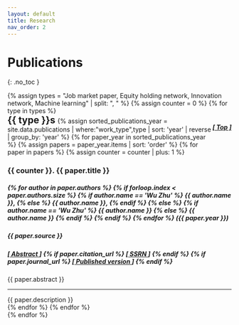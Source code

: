```yaml
---
layout: default
title: Research
nav_order: 2
---
```


<span id="top"></span>

# Publications
{: .no_toc }

<!-- {% assign sorted_publications = site.data.publications | where:"type",type | sort: 'year' %}
{% for paper in sorted_publications %}
{% assign paper = paper_hash[1] %}
<ul class="list-group list-group-flush">
  <li class="list-group-item">
    <p> {{ paper.title }} </p>
    <a href="{{ paper.citation_url }}">
    </a>
    {% for author in paper.authors %}
    	{{ author.name }},
    {% endfor %}
  </li>
</ul>
{% endfor %} -->


<div class="row" id="myItems">
  {% assign types = "Job market paper, Equity holding network, Innovation network, Machine learning" | split: ", " %}
  {% assign counter = 0 %}
  {% for type in types %}
  <div class="col-sm-12 mb-3">
    <span id="{{ type | join: '_' }}"></span>
    <h2 style="display:inline;"> {{ type }}s </h2>
    <h5 style="text-align:right;float:right;"><a href="#top">[ Top ]</a></h5> 
    {% assign sorted_publications_year = site.data.publications | where:"work_type",type | sort: 'year' | reverse | group_by: 'year' %}
    {% for paper_year in sorted_publications_year %}
    {% assign papers = paper_year.items | sort: 'order' %}
    {% for paper in papers %}
    {% assign counter = counter | plus: 1 %}
    <div class="card border-light">
      <div class="card-body">
        <h3 class="card-title">{{ counter }}. {{ paper.title }}</h3>
        <h5 class="card-subtitle mb-2 text-muted pb-1"> 
          {% for author in paper.authors %}
            {% if forloop.index < paper.authors.size %} 
              {% if author.name == 'Wu Zhu' %}
                <b>{{ author.name }}</b>,
              {% else %} {{ author.name }},
              {% endif %}
            {% else %} 
              {% if author.name == 'Wu Zhu' %}
                <b>{{ author.name }}</b>
              {% else %} {{ author.name }}
              {% endif %}
            {% endif %}
          {% endfor %}
          ({{ paper.year }})
        </h5>
        <h5 class="card-text"> 
          {{ paper.source }}
        </h5>
        <h5 class="card-subtitle mb-2 pb-1" id="category" style="display: none;"> 
          Categories: 
          {% for topic in paper.topic %}
            {% if forloop.index < paper.topic.size %} 
              {{ topic.topic }},
            {% else %} 
              {{ topic.topic }}
            {% endif %}
          {% endfor %}
        </h5>
        <h5 class="card-text"> 
          [<a data-toggle="collapse" data-target="#collapseAbstract{{ paper.id }}" aria-expanded="false" aria-controls="collapseAbstract{{ paper.id }}" href="">
            Abstract
          </a>]
          {% if paper.citation_url %}
            [<a href="{{ paper.citation_url }}">
              SSRN
            </a>]
          {% endif %}
          {% if paper.journal_url %}
            [<a href="{{ paper.journal_url }}">
              Published version
            </a>]
          {% endif %}
        </h5>
        <div class="collapse" id="collapseAbstract{{ paper.id }}">
          <div class="container">
            <p style="text-align:justify">
            {{ paper.abstract }}
            </p>
          </div>
        </div>
        <div class="collapse" id="collapseDescription{{ paper.id }}">
          <div class="container">
            <hr/>
            {{ paper.description }}
          </div>
        </div>
      </div>
    </div>  
    {% endfor %}
    {% endfor %}
  </div>
  {% endfor %}
</div>



<script>
  function myFunction() {
    var input, filter, cards, cardContainer, h5, title, i;
    input = document.getElementById("myFilter");
    filter = input.value.toUpperCase();
    cardContainer = document.getElementById("myItems");
    cards = cardContainer.getElementsByClassName("card");
    for (i = 0; i < cards.length; i++) {
        title = cards[i].querySelector(".card-body h3.card-title");
        authors = cards[i].querySelector(".card-body h5.card-subtitle");
        type = cards[i].querySelector(".card-body h5.card-text");
        category = cards[i].querySelector("[id='category']");
        if (title.innerText.toUpperCase().indexOf(filter) > -1 | authors.innerText.toUpperCase().indexOf(filter) > -1 | type.innerText.toUpperCase().indexOf(filter) > -1 | category.innerText.toUpperCase().indexOf(filter) > -1 ) {
            cards[i].style.display = "";
        } else {
            cards[i].style.display = "none";
        }
    }
  }

  function categorySelector(topic) {
    var cardContainer, cards;
    cardContainer = document.getElementById("myItems");
    cards = cardContainer.getElementsByClassName("card");
    for (i = 0; i < cards.length; i++) {
        category = cards[i].querySelector("[id='category']");
        if ( category.innerText.indexOf(topic) > -1 | topic == "All") {
            cards[i].style.display = "";
        } else {
            cards[i].style.display = "none";
        }
    }
  }

  $(".dropdown-menu a").click(function(){
    $(this).parents(".input-group-append").find('.btn').html($(this).text());
    $(this).parents(".input-group-append").find('.btn').val($(this).data('value'));
  });
</script>

